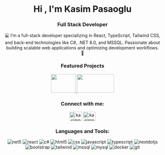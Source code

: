 <h1 align="center">Hi , I'm Kasim Pasaoglu</h1>
<h3 align="center">Full Stack Developer</h3>
<p align="center">
💻 I’m a full-stack developer specializing in React, TypeScript, Tailwind CSS, and back-end technologies like C#, .NET 8.0, and MSSQL. Passionate about building scalable web applications and optimizing development workflows. 🚀
</p>
<h3 align="center">Featured Projects</h3>
<p align="center">
  <a href="https://www.icdsinerji.com" target="_blank">
    <img width="80" height="60" src="https://www.icdsinerji.com/_next/image?url=%2Fassets%2Flogo%2Ficd-logo-only.png&w=384&q=75"/>
  </a>
  <a href="https://triple-h-website.vercel.app/tr" target="_blank">
    <img width="120" height="60" src="https://i.ibb.co/6rzgZzs/logo-beyaz-1.webp"/>
  </a>
</p>

<h3 align="center">Connect with me:</h3>
<p align="center">
<a href="https://linkedin.com/in/kasim-pasaoglu" target="blank"><img align="center" src="https://raw.githubusercontent.com/rahuldkjain/github-profile-readme-generator/master/src/images/icons/Social/linked-in-alt.svg" alt="kasimpasaoglu" height="30" width="40" /></a>
<a href="https://instagram.com/kasimpasaoglu" target="blank"><img align="center" src="https://raw.githubusercontent.com/rahuldkjain/github-profile-readme-generator/master/src/images/icons/Social/instagram.svg" alt="kasimpasaoglu" height="30" width="40" /></a>
</p>

<h3 align="center">Languages and Tools:</h3>
<p align="center"> 
  <img src="https://img.shields.io/badge/.NET-5C2D91?style=for-the-badge&logo=.net&logoColor=white" alt="net5"/> 
  <img src="https://img.shields.io/badge/React-%2361DAFB?style=for-the-badge&logo=react&logoColor=black&color=%2361DAFB" alt="react"/> 
  <img src="https://img.shields.io/badge/c%23-%23239120.svg?style=for-the-badge&logo=c-sharp&logoColor=white" alt="c#"/> 
  <img src="https://img.shields.io/badge/HTML-white?style=for-the-badge&logo=html5&logoColor=white&color=%23E34F26" alt="html5"/> 
  <img src="https://img.shields.io/badge/CSS-white?style=for-the-badge&logo=css3&logoColor=white&color=%231572B6" alt="css"/> 
  <img src="https://img.shields.io/badge/JavaScript-white?style=for-the-badge&logo=javascript&logoColor=white&color=%234B4B77" alt="javascript"/>  
  <img src="https://img.shields.io/badge/TypeScript-white?style=for-the-badge&logo=typescript&logoColor=white&color=%233178C6" alt="typescript"/>
  <img src="https://img.shields.io/badge/Next.JS-white?style=for-the-badge&logo=nextdotjs&logoColor=white&color=%23000000" alt="nextdotjs"/>
  <img src="https://img.shields.io/badge/Bootstrap-white?style=for-the-badge&logo=bootstrap&logoColor=white&color=%237952B3" alt="bootstrap"/>
  <img src="https://img.shields.io/badge/Tailwind-white?style=for-the-badge&logo=tailwindcss&logoColor=white&color=%2306B6D4" alt="tailwind"/> 
  <img src="https://img.shields.io/badge/Microsoft%20SQL%20Sever-CC2927?style=for-the-badge&logo=microsoft%20sql%20server&logoColor=white" alt="mssql"/> 
  <img src="https://img.shields.io/badge/mysql-%2300f.svg?style=for-the-badge&logo=mysql&logoColor=white" alt="mysql"/> 
  <img src="https://img.shields.io/badge/docker-%230db7ed.svg?style=for-the-badge&logo=docker&logoColor=white" alt="docker"/> 
  <img src="https://img.shields.io/badge/git-%23F05033.svg?style=for-the-badge&logo=git&logoColor=white" alt="git"/>
  
</p>


